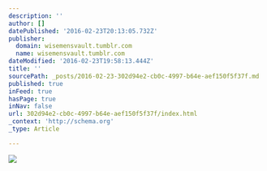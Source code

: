 ```yaml
---
description: ''
author: []
datePublished: '2016-02-23T20:13:05.732Z'
publisher:
  domain: wisemensvault.tumblr.com
  name: wisemensvault.tumblr.com
dateModified: '2016-02-23T19:58:13.444Z'
title: ''
sourcePath: _posts/2016-02-23-302d94e2-cb0c-4997-b64e-aef150f5f37f.md
published: true
inFeed: true
hasPage: true
inNav: false
url: 302d94e2-cb0c-4997-b64e-aef150f5f37f/index.html
_context: 'http://schema.org'
_type: Article

---
```

![](http://41.media.tumblr.com/6241b64eaa488c529f1684608479eebd/tumblr_n6anbvE6kh1twnn02o1_250.jpg)